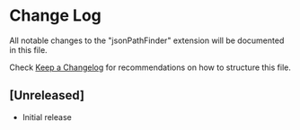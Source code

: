# Change Log

All notable changes to the "jsonPathFinder" extension will be documented in this file.

Check [Keep a Changelog](http://keepachangelog.com/) for recommendations on how to structure this file.

## [Unreleased]

- Initial release